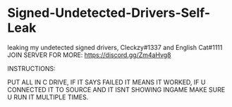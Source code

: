 # Signed-Undetected-Drivers-Self-Leak
leaking my undetected signed drivers, Cleckzy#1337 and English Cat#1111
JOIN SERVER FOR MORE: https://discord.gg/Zm4aHvg8


INSTRUCTIONS:

PUT ALL IN C DRIVE, IF IT SAYS FAILED IT MEANS IT WORKED, IF U CONNECTED IT TO SOURCE AND IT ISNT SHOWING INGAME MAKE SURE U RUN IT MULTIPLE TIMES.
